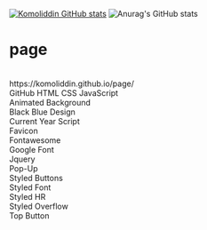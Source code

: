 [![Komoliddin GitHub stats](https://github-readme-stats.vercel.app/api?username=komoliddin&show_icons=true)](https://github.com/komoliddin/github-readme-stats)
![Anurag's GitHub stats](https://github-readme-stats.vercel.app/api?username=anuraghazra&show_icons=true)
# page
<br>
https://komoliddin.github.io/page/
<br>
GitHub HTML CSS JavaScript
<br>
Animated Background
<br>
Black Blue Design
<br>
Current Year Script
<br>
Favicon
<br>
Fontawesome
<br>
Google Font
<br>
Jquery
<br>
Pop-Up
<br>
Styled Buttons
<br>
Styled Font
<br>
Styled HR
<br>
Styled Overflow
<br>
Top Button
<br>
